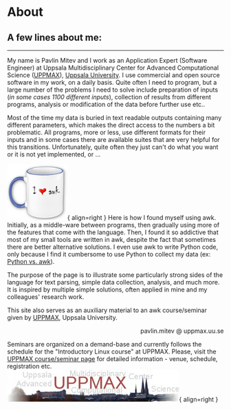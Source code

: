 # About
## A few lines about me:
---
My name is Pavlin Mitev and I work as an Application Expert (Software Engineer) at Uppsala Multidisciplinary Center for Advanced Computational Science ([UPPMAX](https://www.uppmax.uu.se)), [Uppsala University](https://www.uu.se). I use commercial and open source software in my work, on a daily basis. Quite often I need to program, but a large number of the problems I need to solve include preparation of inputs (_in some cases 1100 different inputs_), collection of results from different programs, analysis or modification of the data before further use etc..

Most of the time my data is buried in text readable outputs containing many different parameters, which makes the direct access to the numbers a bit problematic. All programs, more or less, use different formats for their inputs and in some cases there are available suites that are very helpful for this transitions. Unfortunately, quite often they just can't do what you want or it is not yet implemented, or ...

![Awk cup](images/awk-cup.png){ align=right }
Here is how I found myself using awk. Initially, as a middle-ware between programs, then gradually using more of the features that come with the language. Then, I found it so addictive that most of my small tools are written in awk, despite the fact that sometimes there are better alternative solutions. I even use awk to write Python code, only because I find it cumbersome to use Python to collect my data (ex: [Python vs. awk](Python_vs_awk.md)). 

The purpose of the page is to illustrate some particularly strong sides of the language for text parsing, simple data collection, analysis, and much more. It is inspired by multiple simple solutions, often applied in mine and my colleagues' research work.

This site also serves as an auxiliary material to an awk course/seminar given by [UPPMAX](https://uppmax.uu.se/), Uppsala University.

<div style="text-align: right">pavlin.mitev @ uppmax.uu.se</div>

Seminars are organized on a demand-base and currently follows the schedule for the "Introductory Linux course" at UPPMAX. Please, visit the [UPPMAX course/seminar page](http://www.uppmax.uu.se/support/courses-and-workshops/) for detailed information - venue, schedule, registration etc.
![UPPMAX](images/uppmax.jpg){ align=right }
